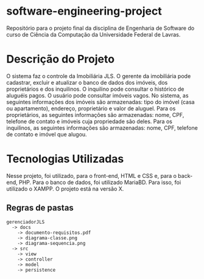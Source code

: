 # software-engineering-project
Repositório para o projeto final da disciplina de Engenharia de Software do curso de Ciência da Computação da Universidade Federal de Lavras.
# Descrição do Projeto
O sistema faz o controle da Imobiliária JLS. O gerente da imobiliária pode cadastrar, excluir e atualizar o banco de dados dos imóveis, dos proprietários e dos inquilinos. O inquilino pode consultar o histórico de aluguéis pagos. O usuário pode consultar imóveis vagos.
No sistema, as seguintes informações dos imóveis são armazenadas: tipo do imóvel (casa ou apartamento), endereço, proprietário e valor de aluguel. Para os proprietários, as seguintes informações são armazenadas: nome, CPF, telefone de contato e imóveis cuja propriedade são deles. Para os inquilinos, as seguintes informações são armazenadas: nome, CPF, telefone de contato e imóvel que alugou.
# Tecnologias Utilizadas
Nesse projeto, foi utilizado, para o front-end, HTML e CSS e, para o back-end, PHP. Para o banco de dados, foi utilizado MariaBD. Para isso, foi utilizado o XAMPP. O projeto está na versão X.
## Regras de pastas
```
gerenciadorJLS
  -> docs
    -> documento-requisitos.pdf
    -> diagrama-classe.png
    -> diagrama-sequencia.png
  -> src
    -> view
    -> controller
    -> model
    -> persistence
```
